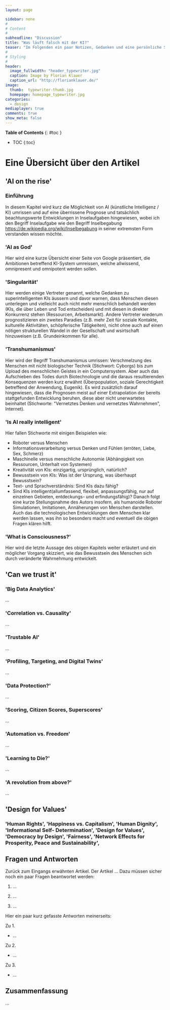 ```yaml
---
layout: page

sidebar: none
#
# Content
#
subheadline: "Discussion"
title: "Was läuft falsch mit der KI?"
teaser: "Im Folgenden ein paar Notizen, Gedanken und eine persönliche Stellungsnahme zum Inhalt der Publikation von Dirk Helbing, 'What’s Wrong with AI? A Discussion Paper', SI Magazine, 2020. In diesem Artikel geht es um mögliche Prognosen, in Bezug zur künstlichen Intelligenz (KI), welche von 'KI wird uns alle umbringen.' bis 'KI wird uns alle retten.' reichen."
#
# Styling
#
header:
  image_fullwidth: "header_typewriter.jpg"
  caption: Image by Florian Klauer
  caption_url: "http://florianklauer.de/"
image:
  thumb:  typewriter-thumb.jpg
  homepage: homepage_typewriter.jpg
categories:
  - design
mediaplayer: true
comments: true
show_meta: false
---
```



**Table of Contents**
{: #toc }
*  TOC
{:toc}

# Eine Übersicht über den Artikel
## 'AI on the rise'
### Einführung
In diesem Kapitel wird kurz die Möglichkeit von AI (künstliche Intelligenz / KI) umrissen und auf eine überrissene Prognose und tatsächlich beachtungswerte Entwicklungen in Inselaufgaben hingewiesen, wobei ich den Begriff Inselaufgabe wie den Begriff Inselbegabung <https://de.wikipedia.org/wiki/Inselbegabung> in seiner extremsten Form verstanden wissen möchte.

### 'AI as God'
Hier wird eine kurze Übersicht einer Seite von Google präsentiert, die Ambitionen betreffend KI-System umreissen, welche allwissend, omnipresent und omnipotent werden sollen.

### 'Singularität'
Hier werden einige Vertreter genannt, welche Gedanken zu superintelligenten KIs
äussern und davor warnen, dass Menschen diesen unterlegen und vielleicht auch nicht mehr menschlich behandelt werden (KIs, die über Leben und Tod entscheiden) und mit diesen in direkter Konkurrenz stehen (Ressourcen, Arbeitsmarkt). Andere Vertreter wiederum prognostizieren ein zweites Paradies (z.B. mehr Zeit für soziale Kontakte, kulturelle Aktivitäten, schöpferische Tätigkeiten), nicht ohne auch auf einen nötigen strukturellen Wandel in der Gesellschaft und wsirtschaft hinzuweisen (z.B. Grundeinkommen für alle).

### 'Transhumanismus'
Hier wird der Begriff Transhumanismus umrissen: Verschmelzung des Menschen mit nicht biologischer Technik (Stichwort: Cyborgs) bis zum Upload des menschlichen Geistes in ein Computersystem. Aber auch das Aufschieben des Todes durch Biotechnologie und die daraus resultierenden Konsequenzen werden kurz erwähnt (Überpopulation, soziale Gerechtigkeit betreffend der Anwendung, Eugenik). Es wird zusätzlich darauf hingewiesen, dass die Prognosen meist auf einer Extrapolation der bereits stattgefunden Entwicklung beruhen, diese aber nicht unerwartetes beinhaltet (Stichworte: "Vernetztes Denken und vernetztes Wahrnehmen", Internet).

### 'Is AI really intelligent'
Hier fallen Stichworte mit einigen Beispielen wie:
- Roboter versus Menschen
- Informationsverarbeitung versus Denken und Fühlen (erröten, Liebe, Sex, Schmerz)
- Maschinelle versus menschliche Autonomie (Abhängigkeit von Ressourcen, Unterhalt von Systemen)
- Kreativität von KIs: einzigartig, ursprünglich, natürlich?
- Bewusstsein von KIs: Was ist der Ursprung, was überhaupt Bewusstsein?
- Text- und Sprachverständnis: Sind KIs dazu fähig?
- Sind KIs intelligent(allumfassend, flexibel, anpassungsfähig, nur auf einzelnen Gebieten, entdeckungs- und erfindungsfähig)?
Danach folgt eine kurze Stellungsnahme des Autors insofern, als humanoide Roboter Simulationen, Imitationen, Annäherungen von Menschen darstellen. Auch das die technologischen Entwicklungen dem Menschen klar werden lassen, was ihn so besonders macht und eventuell die obigen Fragen klären hilft.

### 'What is Consciousness?'
Hier wird die letzte Aussage des obigen Kapitels weiter erläutert und ein möglicher Vorgang skizziert, wie das Bewusstsein des Menschen sich durch veränderte Wahrnehmung entwickelt.

## 'Can we trust it'
### 'Big Data Analytics'
...
### 'Correlation vs. Causality'
...
### 'Trustable AI'
...
### 'Profiling, Targeting, and Digital Twins'
...
### 'Data Protection?'
...
### 'Scoring, Citizen Scores, Superscores'
...
### 'Automation vs. Freedom'
...
### 'Learning to Die?'
...
### 'A revolution from above?'
...
## 'Design for Values'
### 'Human Rights', 'Happiness vs. Capitalism', 'Human Dignity', 'Informational Self- Determination', 'Design for Values', 'Democracy by Design', 'Fairness', 'Network Effects for Prosperity, Peace and Sustainability', 




## Fragen und Antworten
Zurück zum Eingangs erwähnten Artikel. Der Artikel ... Dazu müssen sicher noch ein paar Fragen beantwortet werden:

1. ...

2. ...

3. ...

Hier ein paar kurz gefasste Antworten meinerseits:

Zu 1.
  + ...

Zu 2.
  + ...

Zu 3.
  + ...

## Zusammenfassung
...